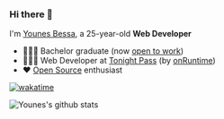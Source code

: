 ### Hi there 👋

I'm [Younes Bessa](https://www.younesbessa.com/), a 25-year-old **Web Developer**

- 👨🏼‍🎓 Bachelor graduate (now [open to work](https://www.linkedin.com/in/younesbessa/))
- 👨🏽‍💻 Web Developer at [Tonight Pass](https://tonightpass.com/) (by [onRuntime](https://onruntime.com/))
- ❤️ [Open Source](https://github.com/YounesBessa?tab=repositories) enthusiast

[![wakatime](https://wakatime.com/badge/user/94daef73-1785-4c8b-a05d-c10caf6a1232.svg)](https://wakatime.com/@94daef73-1785-4c8b-a05d-c10caf6a1232)

![Younes's github stats](https://github-readme-stats-younesbessa.vercel.app/api?username=YounesBessa&count_private=true&hide=stars,issues,prs&show_icons=true&icon_color=ffffff&include_all_commits=true&text_color=ffffff&hide_border=true&bg_color=0D1117&title_color=ffffff)

<!--
**YounesBessa/YounesBessa** is a ✨ _special_ ✨ repository because its `README.md` (this file) appears on your GitHub profile.

Here are some ideas to get you started:

- 🔭 I’m currently working on ...
- 🌱 I’m currently learning ...
- 👯 I’m looking to collaborate on ...
- 🤔 I’m looking for help with ...
- 💬 Ask me about ...
- 📫 How to reach me: ...
- 😄 Pronouns: ...
- ⚡ Fun fact: ...
-->
